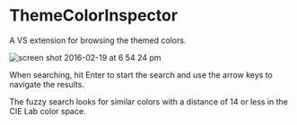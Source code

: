 # ThemeColorInspector
A VS extension for browsing the themed colors.

![screen shot 2016-02-19 at 6 54 24 pm](https://cloud.githubusercontent.com/assets/310137/13185507/c7fd3514-d741-11e5-9f16-2745eb905cad.png)

When searching, hit Enter to start the search and use the arrow keys to navigate the results.

The fuzzy search looks for similar colors with a distance of 14 or less in the CIE Lab color space.
